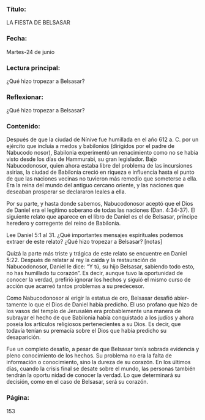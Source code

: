 ### Título:

LA FIESTA DE BELSASAR

### Fecha:

Martes-24 de junio

### Lectura principal:

¿Qué hizo tropezar a Belsasar?

### Reflexionar:

¿Qué hizo tropezar a Belsasar?

### Contenido:

Después de que la ciudad de Nínive fue humillada en el año 612 a. C. por un
ejército que incluía a medos y babilonios (dirigidos por el padre de Nabucodo­
nosor), Babilonia experimentó un renacimiento como no se había visto desde
los días de Hammurabi, su gran legislador. Bajo Nabucodonosor, quien ahora
estaba libre del problema de las incursiones asirias, la ciudad de Babilonia creció
en riqueza e influencia hasta el punto de que las naciones vecinas no tuvieron
más remedio que someterse a ella. Era la reina del mundo del antiguo cercano
oriente, y las naciones que deseaban prosperar se declararon leales a ella.

Por su parte, y hasta donde sabemos, Nabucodonosor aceptó que el Dios de
Daniel era el legítimo soberano de todas las naciones (Dan. 4:34-37). El siguiente
relato que aparece en el libro de Daniel es el de Belsasar, príncipe heredero y
corregente del reino de Babilonia.

Lee Daniel 5:1 al 31. ¿Qué importantes mensajes espirituales podemos
extraer de este relato? ¿Qué hizo tropezar a Belsasar? [notas]

Quizá la parte más triste y trágica de este relato se encuentre en Daniel 5:22.
Después de relatar al rey la caída y la restauración de Nabucodonosor, Daniel le
dice: “Y tú, su hijo Belsasar, sabiendo todo esto, no has humillado tu corazón”.
Es decir, aunque tuvo la oportunidad de conocer la verdad, prefirió ignorar los
hechos y siguió el mismo curso de acción que acarreó tantos problemas a su
predecesor.

Como Nabucodonosor al erigir la estatua de oro, Belsasar desafió abier­
tamente lo que el Dios de Daniel había predicho. El uso profano que hizo de
los vasos del templo de Jerusalén era probablemente una manera de subrayar
el hecho de que Babilonia había conquistado a los judíos y ahora poseía los
artículos religiosos pertenecientes a su Dios. Es decir, que todavía tenían su­
premacía sobre el Dios que había predicho su desaparición.

Fue un completo desafío, a pesar de que Belsasar tenía sobrada evidencia y
pleno conocimiento de los hechos. Su problema no era la falta de información
o conocimiento, sino la dureza de su corazón. En los últimos días, cuando la
crisis final se desate sobre el mundo, las personas también tendrán la oportu­
nidad de conocer la verdad. Lo que determinará su decisión, como en el caso
de Belsasar, será su corazón.

### Página:

153
